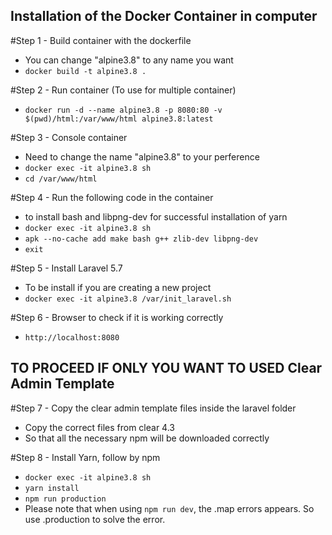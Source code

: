 ## Installation of the Docker Container in computer

#Step 1 - Build container with the dockerfile
  - You can change "alpine3.8" to any name you want
  - `docker build -t alpine3.8 .`

#Step 2 - Run container (To use for multiple container)
  - `docker run -d --name alpine3.8 -p 8080:80 -v $(pwd)/html:/var/www/html alpine3.8:latest`

#Step 3 - Console container 
  - Need to change the name "alpine3.8" to your perference
  - `docker exec -it alpine3.8 sh`
  - `cd /var/www/html`

#Step 4 - Run the following code in the container
  - to install bash and libpng-dev for successful installation of yarn
  - `docker exec -it alpine3.8 sh`
  - `apk --no-cache add make bash g++ zlib-dev libpng-dev`
  - `exit`

#Step 5 - Install Laravel 5.7
  - To be install if you are creating a new project
  - `docker exec -it alpine3.8 /var/init_laravel.sh`

#Step 6 - Browser to check if it is working correctly
  - `http://localhost:8080`

## TO PROCEED IF ONLY YOU WANT TO USED Clear Admin Template
#Step 7 - Copy the clear admin template files inside the laravel folder
  - Copy the correct files from clear 4.3
  - So that all the necessary npm will be downloaded correctly

#Step 8 - Install Yarn, follow by npm
  - `docker exec -it alpine3.8 sh`
  - `yarn install`
  - `npm run production`
  - Please note that when using `npm run dev`, the .map errors appears. So use .production to solve the error.